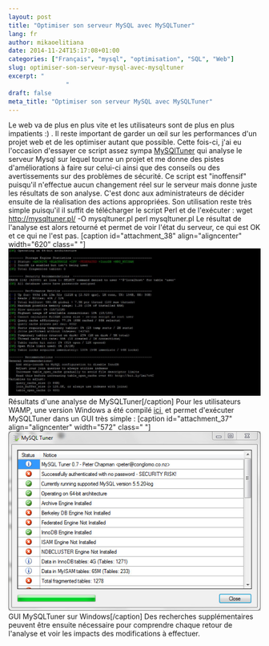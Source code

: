 ```yaml
---
layout: post
title: "Optimiser son serveur MySQL avec MySQLTuner"
lang: fr
author: mikaoelitiana
date: 2014-11-24T15:17:08+01:00
categories: ["Français", "mysql", "optimisation", "SQL", "Web"]
slug: optimiser-son-serveur-mysql-avec-mysqltuner
excerpt: "
				"
draft: false
meta_title: "Optimiser son serveur MySQL avec MySQLTuner"
---
```


Le web va de plus en plus vite et les utilisateurs sont de plus en plus impatients :) . Il reste important de garder un œil sur les performances d'un projet web et de les optimiser autant que possible. Cette fois-ci, j'ai eu l'occasion d'essayer ce script assez sympa [MySQlTuner](http://mysqltuner.com/ "MySQLTunner") qui analyse le serveur Mysql sur lequel tourne un projet et me donne des pistes d'améliorations à faire sur celui-ci ainsi que des conseils ou des avertissements sur des problèmes de sécurité. Ce script est "inoffensif" puisqu'il n'effectue aucun changement réel sur le serveur mais donne juste les résultats de son analyse. C'est donc aux administrateurs de décider ensuite de la réalisation des actions appropriées. Son utilisation reste très simple puisqu'il il suffit de télécharger le script Perl et de l'exécuter : wget http://mysqltuner.pl/ -O mysqltuner.pl perl mysqltuner.pl Le résultat de l'analyse est alors retourné et permet de voir l'état du serveur, ce qui est OK et ce qui ne l'est pas. \[caption id="attachment\_38" align="aligncenter" width="620" class=" "\][![Résultats d'une analyse de MySQLTuner](./mysqltuner-1024x597.jpg)](http://mikaoelitiana.name/wp-content/uploads/2014/11/mysqltuner.jpg) Résultats d'une analyse de MySQLTuner\[/caption\] Pour les utilisateurs WAMP, une version Windows a été compilé [ici ](http://mysqltuner.codeplex.com/ "MySQLTuner Windows") et permet d'exécuter MySQLTuner dans un GUI très simple : \[caption id="attachment\_37" align="aligncenter" width="572" class=" "\][![](./mysqltuner-windows1.jpg)](./mysqltuner-windows1.jpg) GUI MySQLTuner sur Windows\[/caption\] Des recherches supplémentaires peuvent être ensuite nécessaire pour comprendre chaque retour de l'analyse et voir les impacts des modifications à effectuer.